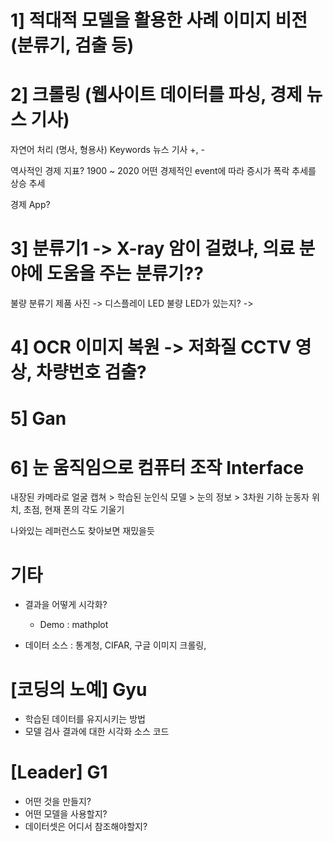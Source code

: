 # 1] 적대적 모델을 활용한 사례 이미지 비전(분류기, 검출 등)

# 2] 크롤링 (웹사이트 데이터를 파싱, 경제 뉴스 기사)
자연어 처리 (명사, 형용사) Keywords
뉴스 기사 +, -

역사적인 경제 지표? 1900 ~ 2020
어떤 경제적인 event에 따라 증시가 폭락 추세를 상승 추세

경제 App?

# 3] 분류기1 -> X-ray 암이 걸렸냐, 의료 분야에 도움을 주는 분류기??

불량 분류기
제품 사진 -> 디스플레이 LED 불량 LED가 있는지? -> 

# 4] OCR 이미지 복원 -> 저화질 CCTV 영상, 차량번호 검출?

# 5] Gan

# 6] 눈 움직임으로 컴퓨터 조작 Interface

내장된 카메라로 얼굴 캡쳐 > 학습된 눈인식 모델 > 눈의 정보 > 3차원 기하 눈동자 위치, 초점, 현재 폰의 각도 기울기

나와있는 레퍼런스도 찾아보면 재밌을듯

# 기타

- 결과을 어떻게 시각화?
    - Demo : mathplot

- 데이터 소스 : 통계청, CIFAR, 구글 이미지 크롤링, 

# [코딩의 노예] Gyu
- 학습된 데이터를 유지시키는 방법
- 모델 검사 결과에 대한 시각화 소스 코드

# [Leader] G1
- 어떤 것을 만들지?
- 어떤 모델을 사용할지?
- 데이터셋은 어디서 참조해야할지?
